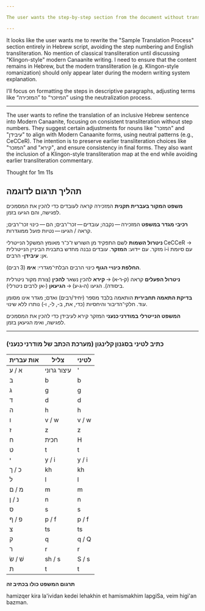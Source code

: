 ```yaml
---

The user wants the step-by-step section from the document without transliteration commentary or step numbering in English. I'll focus on the Modern Canaanite translation process, sticking to the native Hebrew discussion. The user wants to avoid mentioning the standard transliteration used to help English readers, and only bring up any modern orthographic considerations later. I’ll make sure to present the content as requested, with a clean focus on only the relevant points. Let’s get that document streamlined and provide it in a format that fully addresses this!

---
```


It looks like the user wants me to rewrite the "Sample Translation Process" section entirely in Hebrew script, avoiding the step numbering and English transliteration. No mention of classical transliteration until discussing "Klingon-style" modern Canaanite writing. I need to ensure that the content remains in Hebrew, but the modern transliteration (e.g. Klingon-style romanization) should only appear later during the modern writing system explanation.

I’ll focus on formatting the steps in descriptive paragraphs, adjusting terms like “המזכירה” to “המיזכר” using the neutralization process.

---

The user wants to refine the translation of an inclusive Hebrew sentence into Modern Canaanite, focusing on consistent transliteration without step numbers. They suggest certain adjustments for nouns like "המזכר" and "עיבידן" to align with Modern Canaanite forms, using neutral patterns (e.g., CeCCeR). The intention is to preserve earlier transliteration choices like "המזכר" and "קירא", and ensure consistency in final forms. They also want the inclusion of a Klingon-style transliteration map at the end while avoiding earlier transliteration commentary.


Thought for 1m 11s


## תהליך תרגום לדוגמה

**משפט המקור בעברית תקנית**
המזכירה קראה לעובדים כדי להכין את המסמכים לפגישה, והם הגיעו בזמן.

**רכיבי מגדר במשפט**
המזכירה — נקבה;
עובדים — זכר־רבים;
הם — כינוי זכר־רבים;
קראה / הגיעו — נטיות פועל ממוגדרות.

**ניטרול השמות**
לשם התפקיד מן השורש ז־כ־ר מאומץ המשקל הנייטרלי CeCCeR → מזקר.
עם יידוע: **המזקר**.
עובדים נבנה מחדש בתבנית הביניין הנייטרלית i‑i עם סיומת הרבים ‎‑אן: **עיבידן**.

**החלפת כינויי הגוף**
כינוי הרבים הבלתי־מגדרי: **אימ** (3 רבים).

**ניטרול הפעלים**
קראה (ק‑ר‑א) → **קירא**
להכין נשאר **להכין** (צורת מקור ניטרלית ביסודה).
הגיעו (ה‑ג‑ע) → **הגיעאן** (‑אן לרבים ניטרלי).

**בדיקת התאמה תחבירית**
הותאמה בלבד מספר (יחיד/רבים) ואדם; מגדר אינו מסומן עוד. חלקי־הדיבור והיחסיות (כדי, את, ב‑, ל‑, ו‑) נותרו ללא שינוי.

**המשפט הנייטרלי במודרני כנעני**
המזקר קירא לעיבידן כדי להכין את המסמכים לפגישה, ואימ הגיעאן בזמן.

---

### כתיב לטיני בסגנון קלינגון (מערכת הכתב של מודרני כנעני)

| אות עברית | צליל        | לטיני |
| --------- | ----------- | ----- |
| א / ע     | עיצור גרוני | '     |
| ב         | b           | b     |
| ג         | g           | g     |
| ד         | d           | d     |
| ה         | h           | h     |
| ו         | v / w       | v / w |
| ז         | z           | z     |
| ח         | חכית        | H     |
| ט         | t           | t     |
| י         | y / i       | y / i |
| כ / ך     | kh          | kh    |
| ל         | l           | l     |
| מ / ם     | m           | m     |
| נ / ן     | n           | n     |
| ס         | s           | s     |
| פ / ף     | p / f       | p / f |
| צ         | ts          | ts    |
| ק         | q           | q / Q |
| ר         | r           | r     |
| שׁ / שׂ   | sh / s      | S / s |
| ת         | t           | t     |

**תרגום המשפט כולו בכתיב זה**

hamizqer kira la'ividan kedei lehakhin et hamismakhim lapgiSa, veim higi'an bazman.
